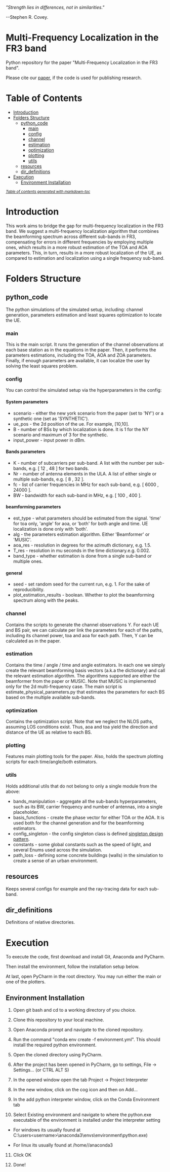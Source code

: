 *"Strength lies in differences, not in similarities."* 

--Stephen R. Covey.

# Multi-Frequency Localization in the FR3 band

Python repository for the paper "Multi-Frequency Localization in the FR3 band".

Please cite our [paper](https://arxiv.org/abs/2305.07309), if the code is used for publishing research. 

# Table of Contents

- [Introduction](#introduction)
- [Folders Structure](#folders-structure)
  * [python_code](#python_code)
    + [main](#main)
    + [config](#config)
    + [channel](#channel)
    + [estimation](#estimation)
    + [optimization](#optimization)
    + [plotting](#plotting)
    + [utils](#utils)
  * [resources](#resources)
  * [dir_definitions](#dir_definitions)
- [Execution](#execution)
  * [Environment Installation](#environment-installation)

<small><i><a href='http://ecotrust-canada.github.io/markdown-toc/'>Table of contents generated with markdown-toc</a></i></small>

# Introduction

This work aims to bridge the gap for multi-frequency localization in the FR3 band. We suggest a multi-frequency localization algorithm that combines the beamforming spectrum across different sub-bands in FR3, compensating for errors in different frequencies by employing multiple ones, which results in a more robust estimation of the TOA and AOA parameters. This, in turn, results in a more robust localization of the UE, as compared to estimation and localization using a single frequency sub-band.

# Folders Structure

## python_code 

The python simulations of the simulated setup, including: channel generation, parameters estimation and least squares optimization to locate the UE.

### main

This is the main script. It runs the generation of the channel observations at each base station as in the equations in the paper. Then, it performs the parameters estimations, including the TOA, AOA and ZOA parameters. Finally, if enough parameters are available, it can localize the user by solving the least squares problem.

### config 

You can control the simulated setup via the hyperparameters in the config:

#### System parameters
* scenario - either the new york scenario from the paper (set to 'NY') or a synthetic one (set as 'SYNTHETIC').
* ue_pos - the 2d position of the ue. For example, [10,10].
* B - number of BSs by which localization is done.  It is 1 for the NY scenario and maximum of 3 for the synthetic.
* input_power - input power in dBm.

#### Bands parameters
* K - number of subcarriers per sub-band. A list with the number per sub-bands, e.g. [ 12 , 48 ] for two bands.
* Nr - number of antenna elements in the ULA. A list of either single or multiple sub-bands, e.g. [ 8 , 32 ]. 
* fc - list of carrier frequencies in MHz for each sub-band, e.g. [ 6000 , 24000 ].
* BW -  bandwidth for each sub-band in MHz, e.g. [ 100 , 400 ].

#### beamforming parameters
* est_type - what parameters should be estimated from the signal. 'time' for toa only, 'angle' for aoa, or 'both' for both angle and time. UE localization is done only with 'both'.
* alg - the parameters estimation algorithm. Either 'Beamformer' or 'MUSIC'.
* aoa_res - resolution in degrees for the azimuth dictionary, e.g. 1.5.
* T_res - resolution in mu seconds in the time dictionary.e.g. 0.002.
* band_type - whether estimation is done from a single sub-band or multiple ones.

#### general
* seed - set random seed for the current run, e.g. 1. For the sake of reproducibility. 
* plot_estimation_results - boolean. Whether to plot the beamforming spectrum along with the peaks.

### channel

Contains the scripts to generate the channel observations Y. 
For each UE and BS pair, we can calculate per link the parameters for each 
of the paths, 
including its channel power, toa and aoa for each path. 
Then, Y can be calculated as in the paper.

### estimation

Contains the time / angle / time and angle estimators. 
In each one we simply create the relevant beamforming basis vectors 
(a.k.a the dictionary) and call the relevant estimation algorithm. 
The algorithms supported are either the beamformer from the paper or MUSIC. 
Note that MUSIC is implemented only for the 2d multi-frequency case. 
The main script is estimate_physical_parameters.py that 
estimates the parameters for each BS based on the multiple available sub-bands.

### optimization

Contains the optimization script. Note that we neglect the NLOS paths, 
assuming LOS conditions exist. Thus, aoa and toa yield the direction and distance
of the UE as relative to each BS.

### plotting

Features main plotting tools for the paper. 
Also, holds the spectrum plotting scripts for each time/angle/both estimators. 

### utils

Holds additional utils that do not belong to only a single module from the above: 

* bands_manipulation - aggregate all the sub-bands hyperparameters, such as its BW, carrier frequency and number of antennas, into a single placeholder.
* basis_functions - create the phase vector for either TOA or the AOA. It is used both for the channel generation and for the beamforming estimators.
* config_singleton - the config singleton class is defined [singleton design pattern](https://en.wikipedia.org/wiki/Singleton_pattern).
* constants - some global constants such as the speed of light, and several Enums used across the simulation.
* path_loss - defining some concrete buildings (walls) in the simulation to create a sense of an urban environment. 

## resources

Keeps several configs for example and the ray-tracing data for each sub-band.

## dir_definitions 

Definitions of relative directories.

# Execution

To execute the code, first download and install Git, Anaconda and PyCharm.

Then install the environment, follow the installation setup below. 

At last, open PyCharm in the root directory. You may run either the main or one of the plotters.

## Environment Installation

1. Open git bash and cd to a working directory of you choice.

2. Clone this repository to your local machine.

3. Open Anaconda prompt and navigate to the cloned repository.

4. Run the command "conda env create -f environment.yml". This should install the required python environment.

5. Open the cloned directory using PyCharm.

6. After the project has been opened in PyCharm, go to settings, File -> Settings... (or CTRL ALT S)

7. In the opened window open the tab Project -> Project Interpreter

8. In the new window, click on the cog icon and then on Add...

9. In the add python interpreter window, click on the Conda Environment tab

10. Select Existing environment and navigate to where the python.exe executable of the environment is installed under the interpreter setting

  - For windows its usually found at C:\users\<username>\anaconda3\envs\environment\python.exe)

  - For linux its usually found at /home/<username>/anaconda3
  
11. Click OK

12. Done!
